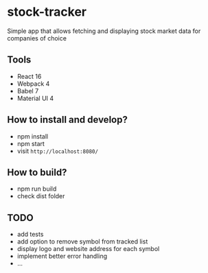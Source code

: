 # stock-tracker

Simple app that allows fetching and displaying stock market data for companies of choice

## Tools

* React 16
* Webpack 4
* Babel 7
* Material UI 4

## How to install and develop?

* npm install
* npm start
* visit `http://localhost:8080/`

## How to build?  

* npm run build
* check dist folder

## TODO

* add tests
* add option to remove symbol from tracked list
* display logo and website address for each symbol
* implement better error handling
* ...
